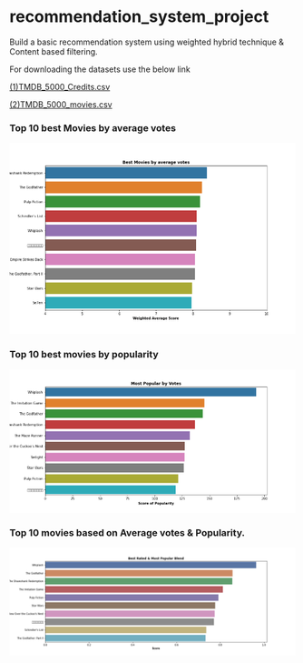 # recommendation_system_project

Build a basic recommendation system using weighted hybrid technique & Content based filtering.

For downloading the datasets use the below link

[(1)TMDB_5000_Credits.csv](https://www.kaggle.com/tmdb/tmdb-movie-metadata?select=tmdb_5000_credits.csv)

[(2)TMDB_5000_movies.csv](https://www.kaggle.com/tmdb/tmdb-movie-metadata?select=tmdb_5000_movies.csv)

### Top 10 best Movies by average votes
![alt text](https://github.com/vishvpatel-97/recommendation_system_project/blob/master/best_movies.png)

### Top 10 best movies by popularity

![alt text](https://github.com/vishvpatel-97/recommendation_system_project/blob/master/best_popular_movies.png)

### Top 10 movies based on Average votes & Popularity. 

![alt text](https://github.com/vishvpatel-97/recommendation_system_project/blob/master/scored_movies.png)
